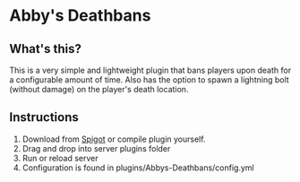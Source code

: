 # Abby's Deathbans

## What's this?

This is a very simple and lightweight plugin that bans players upon death for a configurable amount of time.  Also has the option to spawn a lightning bolt (without damage) on the player's death location.

## Instructions

1. Download from [Spigot](https://www.spigotmc.org/resources/galaxys-simple-deathbans.73017/) or compile plugin yourself.
2. Drag and drop into server plugins folder
3. Run or reload server
4. Configuration is found in plugins/Abbys-Deathbans/config.yml
